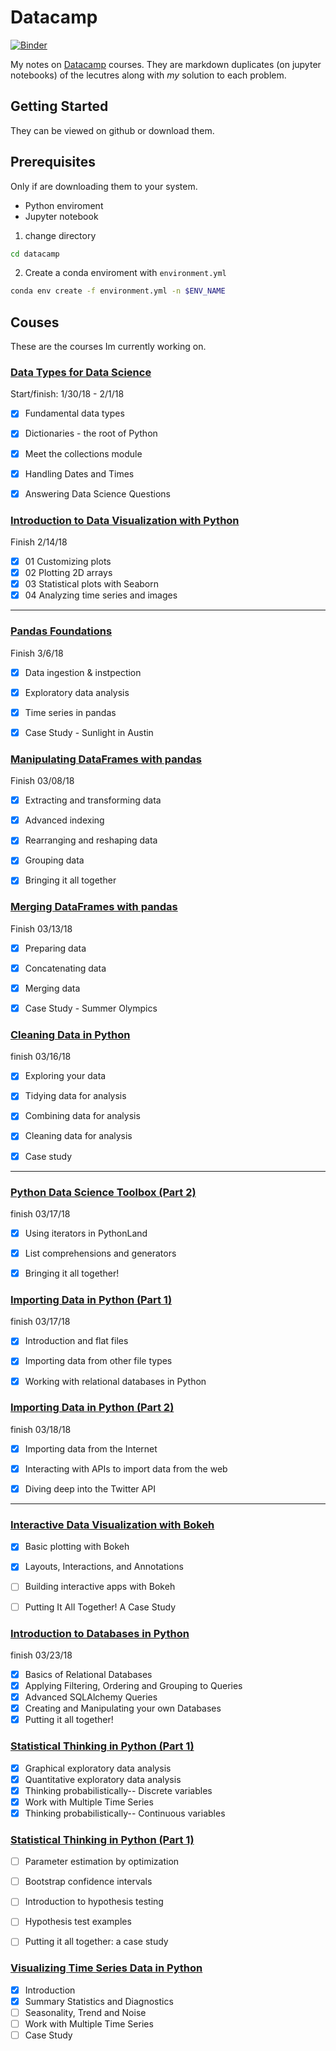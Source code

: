 
# Datacamp 

[![Binder](https://mybinder.org/badge.svg)](https://mybinder.org/v2/gh/franksalas/datacamp/master)


My notes on [Datacamp](https://www.datacamp.com) courses.
They are markdown duplicates (on jupyter notebooks) of the lecutres along with  *my* solution to each problem.


## Getting Started
They can be viewed on github or download them.

## Prerequisites
Only if are downloading them to your system.
- Python enviroment
- Jupyter notebook

1. change directory

```bash
cd datacamp
```

2. Create a conda  enviroment with `environment.yml`

```bash
conda env create -f environment.yml -n $ENV_NAME

```


## Couses
These are the courses Im currently working on.


### [Data Types for Data Science](https://www.datacamp.com/courses/data-types-for-data-science)

Start/finish: 1/30/18 - 2/1/18
- [x] Fundamental data types
- [x] Dictionaries - the root of Python
- [x] Meet the collections module
- [x] Handling Dates and Times
- [x] Answering Data Science Questions


### [Introduction to Data Visualization with Python](https://www.datacamp.com/courses/introduction-to-data-visualization-with-python)

Finish 2/14/18
- [x] 01 Customizing plots
- [x] 02 Plotting 2D arrays
- [x] 03 Statistical plots with Seaborn
- [X] 04 Analyzing time series and images

---


### [Pandas Foundations](https://www.datacamp.com/courses/pandas-foundations)	

Finish 3/6/18	
- [x] Data ingestion & instpection	
- [x] Exploratory data analysis	
- [x] Time series in pandas	
- [x] Case Study - Sunlight in Austin


### [Manipulating DataFrames with pandas](https://www.datacamp.com/courses/manipulating-dataframes-with-pandas)
Finish 03/08/18
- [x] Extracting and transforming data
- [x] Advanced indexing
- [x] Rearranging and reshaping data
- [x] Grouping data
- [x] Bringing it all together


### [Merging DataFrames with pandas](https://www.datacamp.com/courses/merging-dataframes-with-pandas)
Finish 03/13/18
- [x] Preparing data
- [x] Concatenating data
- [x] Merging data
- [x] Case Study - Summer Olympics


### [Cleaning Data in Python](https://www.datacamp.com/courses/cleaning-data-in-python)
finish 03/16/18
- [x] Exploring your data
- [x] Tidying data for analysis
- [x] Combining data for analysis
- [x] Cleaning data for analysis
- [x] Case study


---

### [Python Data Science Toolbox (Part 2)](https://www.datacamp.com/courses/python-data-science-toolbox-part-2)
finish 03/17/18
- [x] Using iterators in PythonLand
- [x] List comprehensions and generators
- [x] Bringing it all together!



### [Importing Data in Python (Part 1)](https://www.datacamp.com/courses/importing-data-in-python-part-1)
finish 03/17/18
- [x] Introduction and flat files
- [x] Importing data from other file types
- [x] Working with relational databases in Python



### [Importing Data in Python (Part 2)](https://www.datacamp.com/courses/importing-data-in-python-part-2)
finish 03/18/18
- [x] Importing data from the Internet
- [x] Interacting with APIs to import data from the web
- [x] Diving deep into the Twitter API





---

### [Interactive Data Visualization with Bokeh](https://www.datacamp.com/courses/interactive-data-visualization-with-bokeh)

- [x] Basic plotting with Bokeh
- [x] Layouts, Interactions, and Annotations
- [ ] Building interactive apps with Bokeh
- [ ] Putting It All Together! A Case Study



### [Introduction to Databases in Python](https://www.datacamp.com/courses/introduction-to-relational-databases-in-python)

finish 03/23/18
- [x] Basics of Relational Databases
- [x] Applying Filtering, Ordering and Grouping to Queries
- [x] Advanced SQLAlchemy Queries
- [x] Creating and Manipulating your own Databases
- [x] Putting it all together!

### [Statistical Thinking in Python (Part 1) ](https://www.datacamp.com/courses/statistical-thinking-in-python-part-1)
- [x] Graphical exploratory data analysis
- [x] Quantitative exploratory data analysis
- [x] Thinking probabilistically-- Discrete variables
- [x] Work with Multiple Time Series
- [x] Thinking probabilistically-- Continuous variables
### [Statistical Thinking in Python (Part 1) ](https://www.datacamp.com/courses/statistical-thinking-in-python-part-2)
- [ ] Parameter estimation by optimization
- [ ] Bootstrap confidence intervals
- [ ] Introduction to hypothesis testing
- [ ] Hypothesis test examples
- [ ] Putting it all together: a case study







### [Visualizing Time Series Data in Python](https://www.datacamp.com/courses/visualizing-time-series-data-in-python)
- [x] Introduction
- [x] Summary Statistics and Diagnostics
- [ ] Seasonality, Trend and Noise
- [ ] Work with Multiple Time Series
- [ ] Case Study
